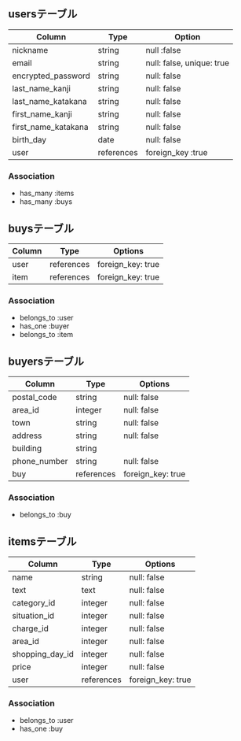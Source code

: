 ## usersテーブル

| Column              | Type       | Option                    |
| ------------------- |----------- | ------------------------- | 
| nickname            | string     | null :false               |
| email               | string     | null: false, unique: true |
| encrypted_password  | string     | null: false               |
| last_name_kanji     | string     | null: false               |
| last_name_katakana  | string     | null: false               |
| first_name_kanji    | string     | null: false               |
| first_name_katakana | string     | null: false               |
| birth_day           | date       | null: false               |
| user                | references | foreign_key :true         |

### Association
- has_many :items
- has_many :buys

## buysテーブル

| Column      | Type       | Options           |
| ----------- | ---------- | ----------------- |
| user        | references | foreign_key: true |
| item        | references | foreign_key: true |

### Association
- belongs_to :user
- has_one :buyer
- belongs_to :item

## buyersテーブル

| Column       | Type       | Options           |
| ------------ | ---------- | ----------------- |
| postal_code  | string     | null: false       |
| area_id      | integer    | null: false       |
| town         | string     | null: false       |
| address      | string     | null: false       |
| building     | string     |                   |
| phone_number | string     | null: false       |
| buy          | references | foreign_key: true |

### Association
- belongs_to :buy

## itemsテーブル

| Column          | Type          | Options           |
| --------------- | ------------- | -----------       |
| name       | string        | null: false       |
| text            | text          | null: false       |
| category_id     | integer       | null: false       |
| situation_id    | integer       | null: false       |
| charge_id       | integer       | null: false       |
| area_id         | integer       | null: false       |
| shopping_day_id | integer       | null: false       |
| price           | integer       | null: false       |
| user            | references    | foreign_key: true |

### Association
- belongs_to :user
- has_one :buy